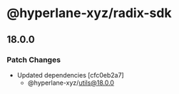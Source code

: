 # @hyperlane-xyz/radix-sdk

## 18.0.0

### Patch Changes

- Updated dependencies [cfc0eb2a7]
  - @hyperlane-xyz/utils@18.0.0
